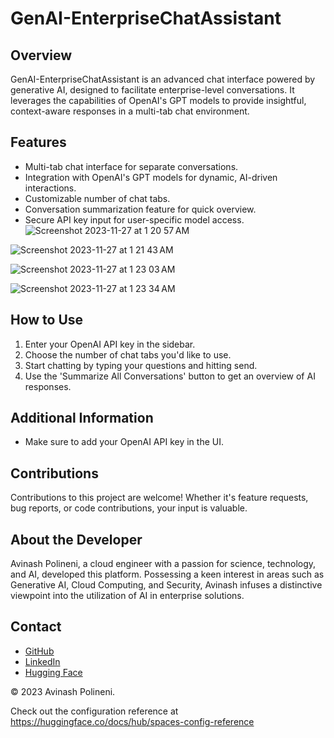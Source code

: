 # GenAI-EnterpriseChatAssistant

## Overview
GenAI-EnterpriseChatAssistant is an advanced chat interface powered by generative AI, designed to facilitate enterprise-level conversations. It leverages the capabilities of OpenAI's GPT models to provide insightful, context-aware responses in a multi-tab chat environment.

## Features
- Multi-tab chat interface for separate conversations.
- Integration with OpenAI's GPT models for dynamic, AI-driven interactions.
- Customizable number of chat tabs.
- Conversation summarization feature for quick overview.
- Secure API key input for user-specific model access.
![Screenshot 2023-11-27 at 1 20 57 AM](https://github.com/polineniavinash/GenAI-EnterpriseChatAssistant/assets/32843645/0ce4f29f-ea2f-482c-9113-0def90728128)

![Screenshot 2023-11-27 at 1 21 43 AM](https://github.com/polineniavinash/GenAI-EnterpriseChatAssistant/assets/32843645/201613cb-eb8e-4e5f-84ad-bf0669d8212d)

![Screenshot 2023-11-27 at 1 23 03 AM](https://github.com/polineniavinash/GenAI-EnterpriseChatAssistant/assets/32843645/9af45b87-888a-4ad1-8237-04b781c46169)

![Screenshot 2023-11-27 at 1 23 34 AM](https://github.com/polineniavinash/GenAI-EnterpriseChatAssistant/assets/32843645/f0d1db2f-4815-4e4f-ace6-e67805ce0889)

 ## How to Use
1. Enter your OpenAI API key in the sidebar.
2. Choose the number of chat tabs you'd like to use.
3. Start chatting by typing your questions and hitting send.
4. Use the 'Summarize All Conversations' button to get an overview of AI responses.

## Additional Information
- Make sure to add your OpenAI API key in the UI.

## Contributions
Contributions to this project are welcome! Whether it's feature requests, bug reports, or code contributions, your input is valuable.

## About the Developer
Avinash Polineni, a cloud engineer with a passion for science, technology, and AI, developed this platform. Possessing a keen interest in areas such as Generative AI, Cloud Computing, and Security, Avinash infuses a distinctive viewpoint into the utilization of AI in enterprise solutions.

## Contact
- [GitHub](https://github.com/polineniavinash)
- [LinkedIn](https://linkedin.com/in/avinash-polineni/)
- [Hugging Face](https://huggingface.co/AvinashPolineni)


© 2023 Avinash Polineni.


Check out the configuration reference at https://huggingface.co/docs/hub/spaces-config-reference
